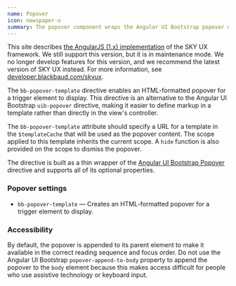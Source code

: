 ```yaml
---
name: Popover
icon: newspaper-o
summary: The popover component wraps the Angular UI Bootstrap popover directive to create an HTML-formatted popover that is displayed by a trigger element.
---
```


<bb-alert bb-alert-type="warning">This site describes <a href="https://angularjs.org/">the AngularJS (1.x) implementation</a> of the SKY UX framework. We still support this version, but it is in maintenance mode. We no longer develop features for this version, and we recommend the latest version of SKY UX instead. For more information, see <a href="https://developer.blackbaud.com/skyux">developer.blackbaud.com/skyux</a>.</bb-alert>


The `bb-popover-template` directive enables an HTML-formatted popover for a trigger element to display. This directive is an alternative to the Angular UI Bootstrap `uib-popover` directive, making it easier to define markup in a template rather than directly in the view's controller.

The `bb-popover-template` attribute should specify a URL for a template in the `$templateCache` that will be used as the popover content. The scope applied to this template inherits the current scope. A `hide` function is also
provided on the scope to dismiss the popover.

The directive is built as a thin wrapper of the [Angular UI Bootstrap Popover](http://angular-ui.github.io/bootstrap/) directive and supports all of its optional properties.

### Popover settings ###
- `bb-popover-template` &mdash; Creates an HTML-formatted popover for a trigger element to display.

### Accessibility ###

By default, the popover is appended to its parent element to make it available in the correct reading sequence and focus order. Do not use the Angular UI Bootstrap `popover-append-to-body` property to append the popover to the `body` element because this makes access difficult for people who use assistive technology or keyboard input. 
